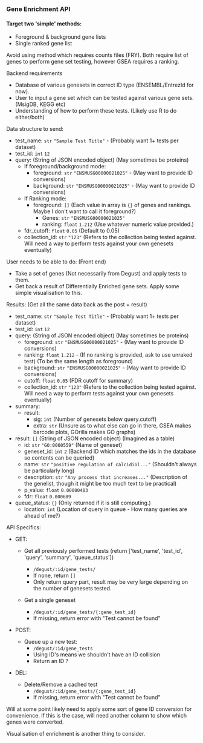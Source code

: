 ### Gene Enrichment API

#### Target two 'simple' methods:
* Foreground & background gene lists
* Single ranked gene list

Avoid using method which requires counts files (FRY).
Both require list of genes to perform gene set testing, however GSEA requires a ranking.

Backend requirements
* Database of various genesets in correct ID type (ENSEMBL/EntrezId for now).
* User to input a gene set which can be tested against various gene sets. (MsigDB, KEGG etc)
* Understanding of how to perform these tests. (Likely use R to do either/both)

Data structure to send:
* test_name: `str` `"Sample Test Title"` - (Probably want 1+ tests per dataset)
* test_id: `int` `12`
* query: (String of JSON encoded object) (May sometimes be proteins)
    * If foreground/background mode:
        * foreground: `str` `"ENSMUSG00000021025"` - (May want to provide ID conversions)
        * background: `str` `"ENSMUSG00000021025"` - (May want to provide ID conversions)
    * If Ranking mode:
        * foreground: `[]` (Each value in array is `{}` of genes and rankings. Maybe I don't want to call it foreground?)
            * Genes: `str` `"ENSMUSG00000021025"`
            * ranking: `float` `1.212` (Use whatever numeric value provided.)
    * fdr_cutoff: `float` `0.05` (Default to 0.05)
    * collection_id: `str` `"123"` (Refers to the collection being tested against. Will need a way to perform tests against your own genesets eventually)

User needs to be able to do: (Front end)
* Take a set of genes (Not necessarily from Degust) and apply tests to them.
* Get back a result of Differentially Enriched gene sets. Apply some simple visualisation to this.

Results: (Get all the same data back as the post + result)
* test_name: `str` `"Sample Test Title"` - (Probably want 1+ tests per dataset)
* test_id: `int` `12`
* query: (String of JSON encoded object) (May sometimes be proteins)
    * foreground: `str` `"ENSMUSG00000021025"` - (May want to provide ID conversions)
    * ranking: `float` `1.212` - (If no ranking is provided, ask to use unraked test) (To be the same length as foreground)
    * background: `str` `"ENSMUSG00000021025"` - (May want to provide ID conversions)
    * cutoff: `float` `0.05` (FDR cutoff for summary)
    * collection_id: `str` `"123"` (Refers to the collection being tested against. Will need a way to perform tests against your own genesets eventually)
* summary:
    * result:
        * sig: `int` (Number of genesets below query.cutoff)
        * extra: `str` (Unsure as to what else can go in there, GSEA makes barcode plots, GOrilla makes GO graphs)
* result: `[]` (String of JSON encoded object) (Imagined as a table)
    * id: `str` `"GO:0060559"` (Name of geneset)
    * geneset_id: `int` `2` (Backend ID which matches the ids in the database so contents can be queried)
    * name: `str` `"positive regulation of calcidiol..."` (Shouldn't always be particularly long)
    * description: `str` `"Any process that increases..."` (Description of the genelist, though it might be too much text to be practical)
    * p_value: `float` `0.00000483`
    * fdr: `float` `0.000689`
* queue_status: `{}` (Only returned if it is still computing.)
    * location: `int` (Location of query in queue - How many queries are ahead of me?)

API Specifics:
* GET:
    * Get all previously performed tests (return ['test_name', 'test_id', 'query', 'summary', 'queue_status'])
        * `/degust/:id/gene_tests/`
        * If none, return `[]`
        * Only return query part, result may be very large depending on the number of genesets tested.

    * Get a single geneset
        * `/degust/:id/gene_tests/{:gene_test_id}`
        * If missing, return error with "Test cannot be found"

* POST:
    * Queue up a new test:
        * `/degust/:id/gene_tests`
        * Using ID's means we shouldn't have an ID collision
        * Return an ID ?

* DEL:
    * Delete/Remove a cached test
        * `/degust/:id/gene_tests/{:gene_test_id}`
        * If missing, return error with "Test cannot be found"

Will at some point likely need to apply some sort of gene ID conversion for convenience. If this is the case, will need another column to show which genes were converted.

Visualisation of enrichment is another thing to consider.